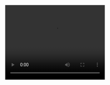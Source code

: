<video width="320" height="240" controls>
  <source src="/public/myappvideo.mp4" type="video/mp4">
  นี้คือหน้าการใช้แบบ full size
</video>

